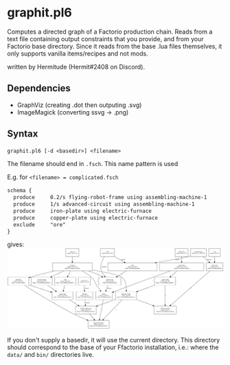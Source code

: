 # graphit.pl6

Computes a directed graph of a Factorio production chain.
Reads from a text file containing output constraints that you provide, and from your Factorio base directory.
Since it reads from the base .lua files themselves, it only supports vanilla items/recipes and not mods.

written by Hermitude (Hermit#2408 on Discord).

## Dependencies

* GraphViz (creating .dot then outputing .svg)
* ImageMagick (converting ssvg -> .png)

## Syntax

`graphit.pl6 [-d <basedir>] <filename>`

The filename should end in `.fsch`. This name pattern is used

E.g. for `<filename> = complicated.fsch`
```
schema {
  produce     0.2/s flying-robot-frame using assembling-machine-1
  produce     1/s advanced-circuit using assembling-machine-1
  produce     iron-plate using electric-furnace
  produce     copper-plate using electric-furnace
  exclude     "ore"
}
```
gives:
![complicated.png](./examples/complicated.png)

If you don't supply a basedir, it will use the current directory. This directory should correspond to the
  base of your Ffactorio installation, i.e.: where the `data/` and `bin/` directories live.

